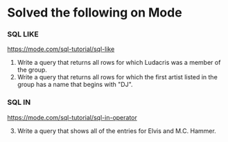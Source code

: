 # Solved the following on Mode

### SQL LIKE
https://mode.com/sql-tutorial/sql-like

1. Write a query that returns all rows for which Ludacris was a member of the group.
2. Write a query that returns all rows for which the first artist listed in the group has a name that begins with "DJ".

### SQL IN
https://mode.com/sql-tutorial/sql-in-operator

3. Write a query that shows all of the entries for Elvis and M.C. Hammer.
